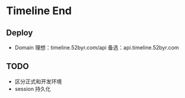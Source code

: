 # Timeline End

## Deploy

- Domain
  理想：timeline.52byr.com/api
  备选：api.timeline.52byr.com

## TODO

- 区分正式和开发环境
- session 持久化
